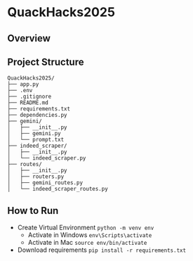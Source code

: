 # QuackHacks2025

## Overview

## Project Structure

```
QuackHacks2025/
├── app.py
├── .env
├── .gitignore
├── README.md
├── requirements.txt
├── dependencies.py
├── gemini/
│   ├── __init__.py
│   ├── gemini.py
│   └── prompt.txt
├── indeed_scraper/
│   ├── __init__.py
│   └── indeed_scraper.py
├── routes/
│   ├── __init__.py
│   ├── routers.py
│   ├── gemini_routes.py
│   └── indeed_scraper_routes.py
```

## How to Run

- Create Virtual Environment
``` python -m venv env ```
  - Activate in Windows
  ``` env\Scripts\activate ```
  - Activate in Mac
  ``` source env/bin/activate ```
- Download requirements
``` pip install -r requirements.txt ```